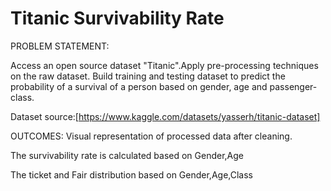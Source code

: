 # Titanic Survivability Rate

PROBLEM STATEMENT:

Access an open source dataset "Titanic".Apply pre-processing techniques on the raw dataset.
Build training and testing dataset to predict the probability of a survival of a person based on gender, age and passenger-class.

Dataset source:[https://www.kaggle.com/datasets/yasserh/titanic-dataset]

OUTCOMES:
Visual representation of processed data after cleaning.

The survivability rate is calculated based on
Gender,Age

The ticket and Fair distribution based on
Gender,Age,Class
